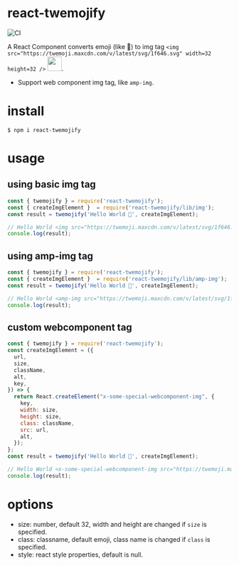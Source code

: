# react-twemojify

![CI](https://github.com/yosuke-furukawa/react-twemojify/workflows/CI/badge.svg)

A React Component converts emoji (like 🙆) to img tag `<img src="https://twemoji.maxcdn.com/v/latest/svg/1f646.svg" width=32 height=32 />` <img src="https://twemoji.maxcdn.com/v/latest/svg/1f646.svg" width=32 height=32 />.

- Support web component img tag, like `amp-img`.

# install

```
$ npm i react-twemojify
```

# usage

## using basic img tag

```js
const { twemojify } = require('react-twemojify');
const { createImgElement }  = require('react-twemojify/lib/img');
const result = twemojify('Hello World 🙆', createImgElement);

// Hello World <img src="https://twemoji.maxcdn.com/v/latest/svg/1f646.svg" alt="🙆" width=32 height=32 class="emoji">
console.log(result);
```

## using amp-img tag

```js
const { twemojify } = require('react-twemojify');
const { createImgElement }  = require('react-twemojify/lib/amp-img');
const result = twemojify('Hello World 🙆', createImgElement);

// Hello World <amp-img src="https://twemoji.maxcdn.com/v/latest/svg/1f646.svg" alt="🙆" width=32 height=32 class="emoji">
console.log(result);
```

## custom webcomponent tag

```js
const { twemojify } = require('react-twemojify');
const createImgElement = ({
  url,
  size,
  className,
  alt,
  key,
}) => {
  return React.createElement("x-some-special-webcomponent-img", {
    key,
    width: size,
    height: size,
    class: className,
    src: url,
    alt,
  });
};
const result = twemojify('Hello World 🙆', createImgElement);

// Hello World <x-some-special-webcomponent-img src="https://twemoji.maxcdn.com/v/latest/svg/1f646.svg" alt="🙆" width=32 height=32 class="emoji">
console.log(result);
```

# options

- size: number, default 32, width and height are changed if `size` is specified.
- class: classname, default emoji, class name is changed if `class` is specified.
- style: react style properties, default is null.
